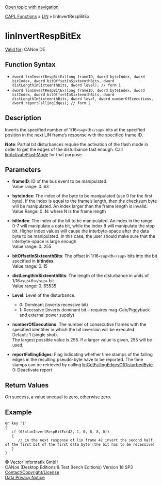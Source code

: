 [Open topic with navigation](../../../../../CANoeDEFamily.htm#Topics/CAPLFunctions/LIN/Functions/CAPLfunctionLINInvertRespBitEx.md)

[CAPL Functions](../../CAPLfunctions.md) » [LIN](../CAPLfunctionsLINOverview.md) » linInvertRespBitEx

# linInvertRespBitEx

[Valid for](../../../Shared/FeatureAvailability.md): CANoe DE

## Function Syntax

- `dword linInvertRespBitEx(long frameID, dword byteIndex, dword bitIndex, dword bitOffsetInSixteenthBits, dword distLengthInSixteenthBits, dword level); // form 1`
- `dword linInvertRespBitEx(long frameID, dword byteIndex, dword bitIndex, dword bitOffsetInSixteenthBits, dword distLengthInSixteenthBits, dword level, dword numberOfExecutions, dword reportFallingEdges); // form 2`

## Description

Inverts the specified number of 1/16`<sup>`th`</sup>` bits at the specified position in the next LIN frame’s response with the specified frame ID.

**Note**: Partial bit disturbances require the activation of the flash mode in order to get the edges of the disturbance fast enough. Call [linActivateFlashMode](CAPLfunctionLINActivateFlashMode.md) for that purpose.

## Parameters

- **frameID**: ID of the bus event to be manipulated.  
  Value range: 0..63

- **byteIndex**: The index of the byte to be manipulated (use 0 for the first byte). If the index is equal to the frame’s length, then the checksum byte will be manipulated. An index larger than the frame length is invalid.  
  Value Range: 0..N: where N is the frame length

- **bitIndex**: The index of the bit to be manipulated. An index in the range 0-7 will manipulate a data bit, while the index 8 will manipulate the stop bit. Higher index values will cause the interbyte-space after the data byte to be manipulated. In this case, the user should make sure that the interbyte-space is large enough.  
  Value range: 0..255

- **bitOffsetInSixteenthBits**: The offset in 1/16`<sup>`th`</sup>` bits into the bit specified in **bitIndex**.  
  Value range: 0..15

- **distLengthInSixteenthBits**: The length of the disturbance in units of 1/16`<sup>`th`</sup>` bit.  
  Value range: 0..65535

- **Level**: Level of the disturbance.  
  - 0: Dominant (inverts recessive bit)
  - 1: Recessive (inverts dominant bit – requires mag-Cab/Piggyback and external power supply)

- **numberOfExecutions**: The number of consecutive frames with the specified identifier in which the bit inversion will be executed.  
  Default: 1 (single shot).  
  The largest possible value is 255. If a larger value is given, 255 will be used.

- **reportFallingEdges**: Flag indicating whether time stamps of the falling edges in the resulting pseudo-byte have to be reported. The time stamps can be retrieved by calling [linGetFallingEdgesOfDisturbedByte](CAPLfunctionLINGetFallingEdgesOfDisturbedByte.md).  
  0: Deactivate report

## Return Values

On success, a value unequal to zero, otherwise zero.

## Example

```plaintext
on key 'i'
{
   if (0!=linInvertRespBitEx(42, 1, 0, 8, 8, 0))
   {
      // in the next response of lin frame 42 invert the second half of the first bit of the first data byte (the bit has to be recessive)
   }
}
```

© Vector Informatik GmbH  
CANoe (Desktop Editions & Test Bench Editions) Version 18 SP3  
[Contact/Copyright/License](../../../Shared/ContactCopyrightLicense.md)  
[Data Privacy Notice](https://www.vector.com/int/en/company/get-info/privacy-policy/)
